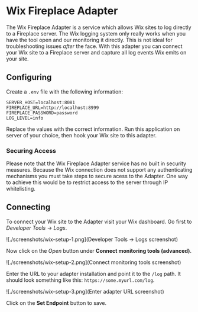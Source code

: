 # Wix Fireplace Adapter

The Wix Fireplace Adapter is a service which allows Wix sites to log directly to a Fireplace server. The Wix logging system only really works when you have the tool open and our monitoring it directly. This is not ideal for troubleshooting issues *after* the face. With this adapter you can connect your Wix site to a Fireplace server and capture all log events Wix emits on your site.

## Configuring

Create a `.env` file with the following information:

```
SERVER_HOST=localhost:8081
FIREPLACE_URL=http://localhost:8999
FIREPLACE_PASSWORD=password
LOG_LEVEL=info
```
Replace the values with the correct information. Run this application on server of your choice, then hook your Wix site to this adapter. 

### Securing Access
Please note that the Wix Fireplace Adapter service has no built in security measures. Because the Wix connection does not support any authenticating mechanisms you must take steps to secure acess to the Adapter. One way to achieve this would be to restrict access to the server through IP whitelisting.

## Connecting

To connect your Wix site to the Adapter visit your Wix dashboard. Go first to *Developer Tools* -> *Logs*.

![./screenshots/wix-setup-1.png](Developer Tools -> Logs screenshot)

Now click on the *Open* button under **Connect monitoring tools (advanced)**.

![./screenshots/wix-setup-2.png](Connect monitoring tools screenshot)

Enter the URL to your adapter installation and point it to the `/log` path. It should look something like this: `https://some.myurl.com/log`.

![./screenshots/wix-setup-3.png](Enter adapter URL screenshot)

Click on the **Set Endpoint** button to save. 
